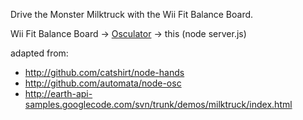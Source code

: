 Drive the Monster Milktruck with the Wii Fit Balance Board.

Wii Fit Balance Board -> [Osculator](http://www.osculator.net) -> this (node server.js)

adapted from:

* http://github.com/catshirt/node-hands
* http://github.com/automata/node-osc
* http://earth-api-samples.googlecode.com/svn/trunk/demos/milktruck/index.html
